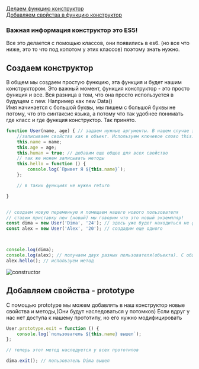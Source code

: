 [Делаем функцию конструктор](#constructor)<br>
[Добавляем свойства в функцию конструктор](#prototype)<br>
### Важная информация конструктор это ES5!
Все это делается с помощью классов, они появились в es6.
(но все что ниже, это то что под копотом у этих классов) поэтому знать нужно.

## <a name ="constructor"> Создаем конструктор </a>
В общем мы создаем простую функцию, эта функция и будет нашим конструктором. 
Это важный момент, функция конструктор - это просто функция и все. Вся разница в том, что она просто используется в будущем с new. Например как new Data()<br>
Имя начинается с большой буквы, мы пишем с большой буквы не потому, что это синтаксис языка, а потому что так удобнее понимать где класс и где функция конструктор. Так принято. 
```javaScript
function User(name, age) { // задаем нужные аргументы. В нашем случае это имя и возраст пользователя
    //записываем свойства как в объект. Используем ключевое слово this.
    this.name = name;
    this.age = age;
    this.human = true; // добавим еще общее для всех свойство
    // так же можем записывать методы
    this.hello = function () {
        console.log(`Привет Я ${this.name}`);
    };

    // в таких функциях не нужен return

}


// создаем новую переменную и помещаем нашего нового пользователя
// ставим приставку new (новый) мы говорим что это новый экземпляр!
const dima = new User('Dima', '24'); // здесь уже будет находиться не функция, а объект
const alex = new User('Alex', '20'); // создадим еще одного



console.log(dima);
console.log(alex); // получаем двух разных пользователя(объекта). С общим свойством human
alex.hello(); // используем метод 
```
![constructor](https://github.com/Aquariids/MyJS/blob/main/app/img/constructor.png)<br>

## <a name="prototype"> Добавляем свойства - prototype </a>
С помощью prototype мы можем добавлять в наш конструктор новые свойства и методы,(Они будут наследоваться у потомков)
Если вдруг у нас нет доступа к нашему прототипу, но его нужно модифицировать
```javaScript
User.prototype.exit = function () {
    console.log(`пользователь ${this.name} вышел`);
};

// теперь этот метод наследуется у всех прототипов

dima.exit(); // пользователь Dima вышел
```
